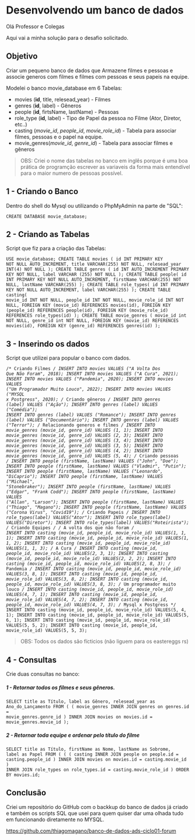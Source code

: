 # Desenvolvendo um banco de dados

Olá Professor e Colegas

Aqui vai a minha solução para o desafio solicitado.

## Objetivo
Criar um pequeno banco de dados que Armazene filmes e pessoas e associe generos com filmes e filmes com pessoas e seus papeis na equipe.

Modelei o banco movie_database em 6 Tabelas:

- movies (**id**, title, relesead_year) - Filmes
- genres (**id**, label) - Gêneros
- people (**id**, firtsName, lastName) - Pessoas
- role_type (**id**, label) - Tipo de Papel da pessoa no Filme (Ator, Diretor, etc..)
- casting (*movie_id*, *people_id*, *movie_role_id*) - Tabela para associar filmes, pessoas e o papel na equipe.
- movie_genres(*movie_id*, *genre_id*) - Tabela para associar filmes e gêneros

> OBS: Criei o nome das tabelas no banco em inglês porque é uma boa prática de programção escrever as variaveis da forma mais entendível para o maior numero de pessoas possível. 

## 1 - Criando o Banco

Dentro do shell do Mysql ou utilizando o PhpMyAdmin na parte de "SQL":

<code>CREATE DATABASE movie_database;</code>

## 2 - Criando as Tabelas

Script que fiz para a criação das Tabelas:

<code>USE movie_database;
CREATE TABLE movies (
  id INT PRIMARY KEY NOT NULL AUTO_INCREMENT,
  title VARCHAR(255) NOT NULL,
  relesead_year INT(4) NOT NULL
);
CREATE TABLE genres (
  id INT AUTO_INCREMENT PRIMARY KEY NOT NULL,
  label VARCHAR (255) NOT NULL
);
CREATE TABLE people(
  id INT PRIMARY KEY NOT NULL AUTO_INCREMENT,
  firstName VARCHAR(255) NOT NULL,
  lastName VARCHAR(255)
);
CREATE TABLE role_types(
  id INT PRIMARY KEY NOT NULL AUTO_INCREMENT,
  label VARCHAR(255)
);
CREATE TABLE casting(
  movie_id INT NOT NULL,
  people_id INT NOT NULL,
  movie_role_id INT NOT NULL,
  FOREIGN KEY (movie_id) REFERENCES movies(id),
  FOREIGN KEY (people_id) REFERENCES people(id),
  FOREIGN KEY (movie_role_id) REFERENCES role_types(id)
);
CREATE TABLE movie_genres (
  movie_id int NOT NULL,
  genre_id int NOT NULL,
  FOREIGN KEY (movie_id) REFERENCES movies(id),
  FOREIGN KEY (genre_id) REFERENCES genres(id)
);</code>

## 3 - Inserindo os dados
Script que utilizei para popular o banco com dados.

<code>/* Criando Filmes */
INSERT INTO movies
VALUES ("A Volta Dos Que Não Foram", 2018);
INSERT INTO movies
VALUES ("A Cura", 2021);
INSERT INTO movies
VALUES ("Pandemia", 2020);
INSERT INTO movies
VALUES ("Um Programador Muito Louco", 2022);
INSERT INTO movies
VALUES ("MYSQL x Postgress", 2020);
/* Criando gêneros */
INSERT INTO genres (label)
VALUES ("Ação");
INSERT INTO genres (label)
VALUES ("Comédia");
INSERT INTO genres (label)
VALUES ("Romance");
INSERT INTO genres (label)
VALUES ("Documentário");
INSERT INTO genres (label)
VALUES ("Terror");
/* Relacionando generos e filmes */
INSERT INTO movie_genres (movie_id, genre_id)
VALUES (1, 1);
INSERT INTO movie_genres (movie_id, genre_id)
VALUES (2, 3);
INSERT INTO movie_genres (movie_id, genre_id)
VALUES (3, 4);
INSERT INTO movie_genres (movie_id, genre_id)
VALUES (3, 5);
INSERT INTO movie_genres (movie_id, genre_id)
VALUES (4, 2);
INSERT INTO movie_genres (movie_id, genre_id)
VALUES (5, 4);
/* Criando pessoas */
INSERT INTO people (firstName, lastName)
VALUES ("John", "Doe");
INSERT INTO people (firstName, lastName)
VALUES ("Vladmir", "Putin");
INSERT INTO people (firstName, lastName)
VALUES ("Leonardo", "DiCaprio");
INSERT INTO people (firstName, lastName)
VALUES ("Michael", "Stonebraker");
INSERT INTO people (firstName, lastName)
VALUES ("Edgar", "Frank Codd");
INSERT INTO people (firstName, lastName)
VALUES ("Allan", "Larson");
INSERT INTO people (firstName, lastName)
VALUES ("Thiago", "Magano");
INSERT INTO people (firstName, lastName)
VALUES ("Corona Virus", "Covid19");
/* Criando Papeis */
INSERT INTO role_types(label)
VALUES("Ator");
INSERT INTO role_types(label)
VALUES("Diretor");
INSERT INTO role_types(label)
VALUES("Roteirista");
/* Criando Equipes */
/* A volta dos que não foram */
INSERT INTO casting (movie_id, people_id, movie_role_id)
VALUES(1, 1, 1);
INSERT INTO casting (movie_id, people_id, movie_role_id)
VALUES(1, 1, 2);
INSERT INTO casting (movie_id, people_id, movie_role_id)
VALUES(1, 1, 3);
/* A Cura */
INSERT INTO casting (movie_id, people_id, movie_role_id)
VALUES(2, 3, 1);
INSERT INTO casting (movie_id, people_id, movie_role_id)
VALUES(2, 2, 2);
INSERT INTO casting (movie_id, people_id, movie_role_id)
VALUES(2, 8, 3);
/* Pandemia */
INSERT INTO casting (movie_id, people_id, movie_role_id)
VALUES(3, 8, 1);
INSERT INTO casting (movie_id, people_id, movie_role_id)
VALUES(3, 8, 2);
INSERT INTO casting (movie_id, people_id, movie_role_id)
VALUES(3, 8, 3);
/* Um programador muito louco */
INSERT INTO casting (movie_id, people_id, movie_role_id)
VALUES(4, 7, 1);
INSERT INTO casting (movie_id, people_id, movie_role_id)
VALUES(4, 7, 2);
INSERT INTO casting (movie_id, people_id, movie_role_id)
VALUES(4, 7, 3);
/* Mysql x Postgress */
INSERT INTO casting (movie_id, people_id, movie_role_id)
VALUES(5, 4, 1);
INSERT INTO casting (movie_id, people_id, movie_role_id)
VALUES(5, 6, 1);
INSERT INTO casting (movie_id, people_id, movie_role_id)
VALUES(5, 5, 2);
INSERT INTO casting (movie_id, people_id, movie_role_id)
VALUES(5, 5, 3);</code>

> OBS: Todos os dados são fícticios (não liguem para os eastereggs rs)

## 4 - Consultas
Crie duas consultas no banco:

##### 1 - Retornar todos os filmes e seus gêneros.
<code>SELECT title as Título,
  label as Gênero,
  relesead_year as Ano_do_Lançamento
FROM (
    (
      movie_genres
      INNER JOIN genres on genres.id = movie_genres.genre_id
    )
    INNER JOIN movies on movies.id = movie_genres.movie_id
  );</code>
##### 2 - Retornar toda equipe e ordenar pelo título do filme
<code>SELECT title as Título,
  firstName as Nome,
  lastName as Sobrome,
  label as Papel
FROM (
    (
      (
        casting
        INNER JOIN people on people.id = casting.people_id
      )
      INNER JOIN movies on movies.id = casting.movie_id
    )
    INNER JOIN role_types on role_types.id = casting.movie_role_id
  )
ORDER BY movies.id;</code>

## Conclusão

Criei um repositório do GitHub com o backkup do banco de dados já criado e também os scripts SQL que usei para quem quiser dar uma olhada tudo em funcionando diretamente no MYSQL.

https://github.com/thiagomagano/banco-de-dados-ads-ciclo01-forum